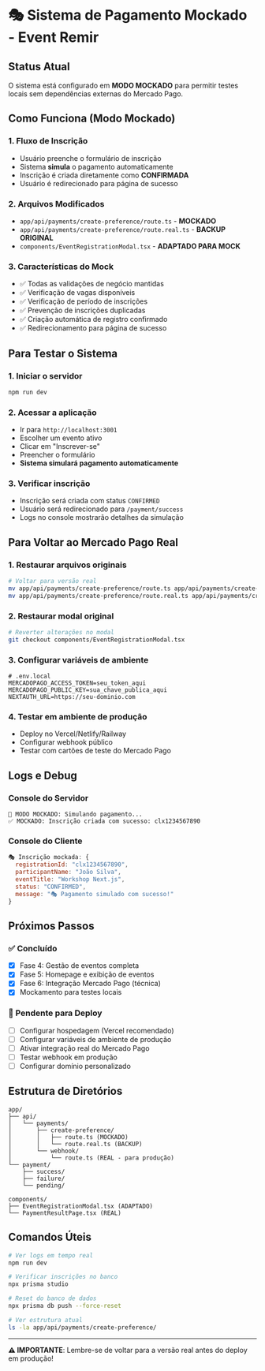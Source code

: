 # 🎭 Sistema de Pagamento Mockado - Event Remir

## Status Atual

O sistema está configurado em **MODO MOCKADO** para permitir testes locais sem dependências externas do Mercado Pago.

## Como Funciona (Modo Mockado)

### 1. Fluxo de Inscrição

- Usuário preenche o formulário de inscrição
- Sistema **simula** o pagamento automaticamente
- Inscrição é criada diretamente como **CONFIRMADA**
- Usuário é redirecionado para página de sucesso

### 2. Arquivos Modificados

- `app/api/payments/create-preference/route.ts` - **MOCKADO**
- `app/api/payments/create-preference/route.real.ts` - **BACKUP ORIGINAL**
- `components/EventRegistrationModal.tsx` - **ADAPTADO PARA MOCK**

### 3. Características do Mock

- ✅ Todas as validações de negócio mantidas
- ✅ Verificação de vagas disponíveis
- ✅ Verificação de período de inscrições
- ✅ Prevenção de inscrições duplicadas
- ✅ Criação automática de registro confirmado
- ✅ Redirecionamento para página de sucesso

## Para Testar o Sistema

### 1. Iniciar o servidor

```bash
npm run dev
```

### 2. Acessar a aplicação

- Ir para `http://localhost:3001`
- Escolher um evento ativo
- Clicar em "Inscrever-se"
- Preencher o formulário
- **Sistema simulará pagamento automaticamente**

### 3. Verificar inscrição

- Inscrição será criada com status `CONFIRMED`
- Usuário será redirecionado para `/payment/success`
- Logs no console mostrarão detalhes da simulação

## Para Voltar ao Mercado Pago Real

### 1. Restaurar arquivos originais

```bash
# Voltar para versão real
mv app/api/payments/create-preference/route.ts app/api/payments/create-preference/route.mock.ts
mv app/api/payments/create-preference/route.real.ts app/api/payments/create-preference/route.ts
```

### 2. Restaurar modal original

```bash
# Reverter alterações no modal
git checkout components/EventRegistrationModal.tsx
```

### 3. Configurar variáveis de ambiente

```env
# .env.local
MERCADOPAGO_ACCESS_TOKEN=seu_token_aqui
MERCADOPAGO_PUBLIC_KEY=sua_chave_publica_aqui
NEXTAUTH_URL=https://seu-dominio.com
```

### 4. Testar em ambiente de produção

- Deploy no Vercel/Netlify/Railway
- Configurar webhook público
- Testar com cartões de teste do Mercado Pago

## Logs e Debug

### Console do Servidor

```
🔄 MODO MOCKADO: Simulando pagamento...
✅ MOCKADO: Inscrição criada com sucesso: clx1234567890
```

### Console do Cliente

```javascript
🎭 Inscrição mockada: {
  registrationId: "clx1234567890",
  participantName: "João Silva",
  eventTitle: "Workshop Next.js",
  status: "CONFIRMED",
  message: "🎭 Pagamento simulado com sucesso!"
}
```

## Próximos Passos

### ✅ Concluído

- [x] Fase 4: Gestão de eventos completa
- [x] Fase 5: Homepage e exibição de eventos
- [x] Fase 6: Integração Mercado Pago (técnica)
- [x] Mockamento para testes locais

### 🚀 Pendente para Deploy

- [ ] Configurar hospedagem (Vercel recomendado)
- [ ] Configurar variáveis de ambiente de produção
- [ ] Ativar integração real do Mercado Pago
- [ ] Testar webhook em produção
- [ ] Configurar domínio personalizado

## Estrutura de Diretórios

```
app/
├── api/
│   └── payments/
│       ├── create-preference/
│       │   ├── route.ts (MOCKADO)
│       │   └── route.real.ts (BACKUP)
│       └── webhook/
│           └── route.ts (REAL - para produção)
└── payment/
    ├── success/
    ├── failure/
    └── pending/

components/
├── EventRegistrationModal.tsx (ADAPTADO)
└── PaymentResultPage.tsx (REAL)
```

## Comandos Úteis

```bash
# Ver logs em tempo real
npm run dev

# Verificar inscrições no banco
npx prisma studio

# Reset do banco de dados
npx prisma db push --force-reset

# Ver estrutura atual
ls -la app/api/payments/create-preference/
```

---

**⚠️ IMPORTANTE**: Lembre-se de voltar para a versão real antes do deploy em produção!
